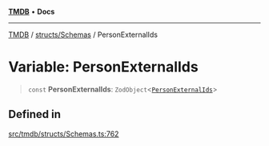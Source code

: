 [**TMDB**](../../../README.md) • **Docs**

***

[TMDB](../../../README.md) / [structs/Schemas](../README.md) / PersonExternalIds

# Variable: PersonExternalIds

> `const` **PersonExternalIds**: `ZodObject`\<[`PersonExternalIds`](../type-aliases/PersonExternalIds.md)\>

## Defined in

[src/tmdb/structs/Schemas.ts:762](https://github.com/Norviah/media-hub/blob/d809718af017974e095f312fcfa8bfdf58d3e3e5/src/tmdb/structs/Schemas.ts#L762)
